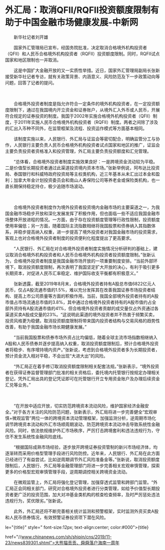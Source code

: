 # 外汇局：取消QFII/RQFII投资额度限制有助于中国金融市场健康发展-中新网

　　新华社记者刘开雄

　　国家外汇管理局已宣布，经国务院批准，决定取消合格境外机构投资者（QFII）和人民币合格境外机构投资者（RQFII）投资额度限制。同时，RQFII试点国家和地区限制也一并取消。

　　这是中国扩大金融开放的又一实质性举措。近日，国家外汇管理局副局长张新接受新华社记者专访，就有关政策背景、内涵意义、风险防范及下一步政策动向等问题，回答了记者的提问。

　　

　　合格境外投资者制度是指允许符合一定条件的境外机构投资者，在一定投资额度限制下，通过在我国境内开立资金和证券账户，从境外汇入外币或人民币，开展符合规定的证券投资的制度。我国于2002年实施合格境外机构投资者（QFII）制度，于2011年实施人民币合格境外机构投资者（RQFII）制度。两者之间除了涉及的汇出入币种不同外，在监管框架及流程、投资运作模式等方面基本相同。

　　该制度实施以来，人民银行、外汇局与证监会等密切配合，明确监管分工与协作，人民银行主要负责人民币合格境外机构投资者试点国家和地区的推广，证监会主要负责投资者资格准入和投资管理，外汇局主要负责投资额度和汇兑管理。

　　“总体看，合格境外投资者制度实施效果良好：一是跨境资金流动较为平稳。二是价值型长期投资者通过此渠道投资境内资本市场。”张新举例说，阿布达比投资局、泰国银行和科威特政府投资局等主权类机构，近三年基本从未汇出过本金和盈利；加拿大年金计划投资委员会和南山人寿保险公司等养老金或保险类机构，也一直长期保持稳定持仓，极少追随市场波动。

　　

　　合格境外投资者制度作为境外投资者投资境内金融市场的主要渠道之一，为我国金融市场稳步开放和深化发展发挥了积极作用，但也面临一些不适应我国金融市场整体开放进程的情况。一方面，由于存在投资额度管理等行政性限制，投资额度使用率偏低；另一方面，随着国际主流指数相继将我国股票和债券纳入其指数体系，并稳步提高纳入权重，进一步提高了境外投资者对我国金融市场的投资需求，客观上也对合格境外投资者制度的投资便利化程度提出了更高要求。

　　“人民银行、外汇局在对合格境外投资者制度实施情况分析研判的基础上，建议取消合格境外机构投资者和人民币合格境外机构投资者投资额度限制。”张新认为，合格境外投资者制度是我国金融市场开放的一项重要制度安排。“当前外部环境下，取消投资额度限制，再次表明了我国坚定扩大开放的决心，有利于吸引更多长期资本，对促进人民币汇率稳定、维护国际收支平衡都有积极意义。”

　　张新透露，截至2019年8月末，合格境外投资者持有A股总市值6822亿元人民币，仅占A股流通市值的1.5%，难以充分发挥其在改善我国证券市场投资者结构、提高上市公司质量等方面的积极作用。当前，我国全部境外投资者持有的A股市值占市场流通总市值的3.8%，其中通过合格境外投资者持有的A股市值约占全部外资持有A股流通市值的41%，但合格境外投资者贡献的成交量仅占外资通过各渠道买卖A股成交量的23%。“这说明此渠道的境外投资者并不热衷于频繁买卖，投资风格更为稳健。取消投资额度限制将带来国内投资者结构与交易风格的趋势性改善，有助于我国金融市场长期健康发展。”

　　“当前我国股票和债券市场外资占比均偏低，随着全球主流市场指数相继纳入A股和人民币债券并逐步提高纳入权重，取消投资额度限制后，预计合格境外投资者将稳步、有序增持境内资产。”张新说，考虑到合格境外投资者多为长期投资者，预计资金流入相对平稳，不会出现“大进大出”的风险。

　　“外汇局正在着手修订取消投资额度限制相关配套法规。”张新表示，“境外投资者在获得证券监督管理部门批准的相关资格后，委托境内托管银行按规定办理相关登记，凭外汇局出具的登记凭证即可在托管银行开立专用资金账户及办理后续资金汇兑等业务。”

　　

　　“在开放中适应开放，切实防范跨境资本流动风险，维护国家经济金融安全。”对于各方关注的风险防范问题，张新表示，外汇局将进一步完善健全“宏观审慎+微观监管”两位一体的跨境资本流动管理框架，加强监测分析，逆周期市场化调节跨境资本流动和外汇市场顺周期波动，防范跨境资本流动冲击导致系统性金融风险。同时，依法依规维护外汇市场秩序，严厉打击跨境套利和违法违规行为，守住不发生系统性金融风险底线。

　　“根据国际成熟市场经验，逐步放开跨境证券投资管制的新兴市场经济体，均逐渐转而采用价格型管理手段进行风险防控。近年来，人民银行、外汇局在此方面已经进行了有益尝试，比如逆周期调节外汇风险准备金等。”张新说，取消投资额度限制后，人民银行、外汇局等金融管理部门将进一步完善相关宏观审慎管理，探索更多的价格型宏观审慎管理手段，逆周期调控相关跨境资金流动。

　　在微观监管上，外汇局将强化登记管理，加强穿透式监管和跨部门监管。“外汇局正会同相关部门，研究对合格境外投资者进行分类管理，如给予价值型长期投资者更广泛的投资范围，加大对冲基金类机构的核查检查频率，及时严厉惩处违法违规行为，奖优限劣。”张新说。

　　此外，外汇局还将不断完善相关统计监测和预警框架，实时监测外资买卖A股和人民币债券情况，有效预警证券投资项下潜在风险。

le="{title}" style=" font-size:12px; text-align:center; color:#000">{title}

href="//www.chinanews.com/sh/shipin/cns/2019/11-23/news839301.shtml">大熊猫贡贡、舜舜落户海南一周年
